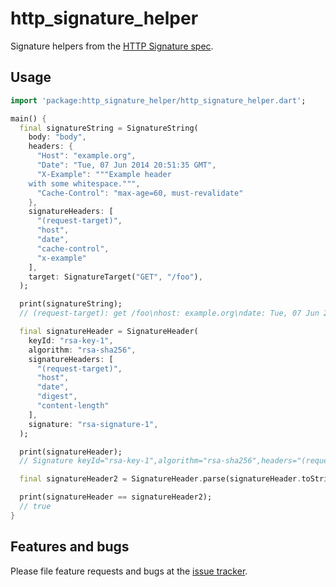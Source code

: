 # http_signature_helper

Signature helpers from the [HTTP Signature spec](https://tools.ietf.org/id/draft-cavage-http-signatures-10.html).


## Usage

```dart
import 'package:http_signature_helper/http_signature_helper.dart';

main() {
  final signatureString = SignatureString(
    body: "body",
    headers: {
      "Host": "example.org",
      "Date": "Tue, 07 Jun 2014 20:51:35 GMT",
      "X-Example": """Example header
    with some whitespace.""",
      "Cache-Control": "max-age=60, must-revalidate"
    },
    signatureHeaders: [
      "(request-target)",
      "host",
      "date",
      "cache-control",
      "x-example"
    ],
    target: SignatureTarget("GET", "/foo"),
  );

  print(signatureString);
  // (request-target): get /foo\nhost: example.org\ndate: Tue, 07 Jun 2014 20:51:35 GMT\ncache-control: max-age=60, must-revalidate\nx-example: Example header with some whitespace.\nbody

  final signatureHeader = SignatureHeader(
    keyId: "rsa-key-1",
    algorithm: "rsa-sha256",
    signatureHeaders: [
      "(request-target)",
      "host",
      "date",
      "digest",
      "content-length"
    ],
    signature: "rsa-signature-1",
  );

  print(signatureHeader);
  // Signature keyId="rsa-key-1",algorithm="rsa-sha256",headers="(request-target) host date digest content-length",signature="rsa-signature-1"

  final signatureHeader2 = SignatureHeader.parse(signatureHeader.toString());

  print(signatureHeader == signatureHeader2);
  // true
}

```

## Features and bugs

Please file feature requests and bugs at the [issue tracker][tracker].

[tracker]: https://github.com/Cretezy/http_signature_helpers.dart/issues
